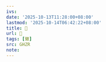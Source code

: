 ```yaml
---
ivs:
date: '2025-10-13T11:28:00+08:00'
lastmod: '2025-10-14T06:42:22+08:00'
title: 󰚾
url: 󰚾
tags: [黴]
src: GHZR
note:
---
```

